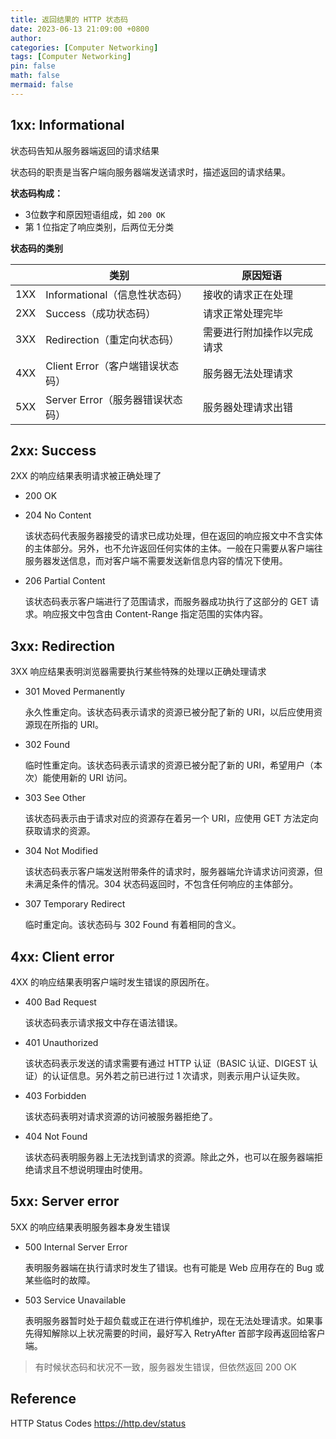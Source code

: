 ```yaml
---
title: 返回结果的 HTTP 状态码
date: 2023-06-13 21:09:00 +0800
author: 
categories: [Computer Networking]
tags: [Computer Networking]
pin: false
math: false
mermaid: false
---
```


## 1xx: Informational

状态码告知从服务器端返回的请求结果

状态码的职责是当客户端向服务器端发送请求时，描述返回的请求结果。

**状态码构成：**

- 3位数字和原因短语组成，如 `200 OK`
- 第 1 位指定了响应类别，后两位无分类

**状态码的类别**

|      | 类别                             | 原因短语                   |
| ---- | -------------------------------- | -------------------------- |
| 1XX  | Informational（信息性状态码）    | 接收的请求正在处理         |
| 2XX  | Success（成功状态码）            | 请求正常处理完毕           |
| 3XX  | Redirection（重定向状态码）      | 需要进行附加操作以完成请求 |
| 4XX  | Client Error（客户端错误状态码） | 服务器无法处理请求         |
| 5XX  | Server Error（服务器错误状态码） | 服务器处理请求出错         |

## 2xx: Success

2XX 的响应结果表明请求被正确处理了

- 200 OK

- 204 No Content

  该状态码代表服务器接受的请求已成功处理，但在返回的响应报文中不含实体的主体部分。另外，也不允许返回任何实体的主体。一般在只需要从客户端往服务器发送信息，而对客户端不需要发送新信息内容的情况下使用。

- 206 Partial Content

  该状态码表示客户端进行了范围请求，而服务器成功执行了这部分的 GET 请求。响应报文中包含由 Content-Range 指定范围的实体内容。

## 3xx: Redirection

3XX 响应结果表明浏览器需要执行某些特殊的处理以正确处理请求

- 301 Moved Permanently

  永久性重定向。该状态码表示请求的资源已被分配了新的 URI，以后应使用资源现在所指的 URI。

- 302 Found

  临时性重定向。该状态码表示请求的资源已被分配了新的 URI，希望用户（本次）能使用新的 URI 访问。

- 303 See Other

  该状态码表示由于请求对应的资源存在着另一个 URI，应使用 GET 方法定向获取请求的资源。

- 304 Not Modified

  该状态码表示客户端发送附带条件的请求时，服务器端允许请求访问资源，但未满足条件的情况。304 状态码返回时，不包含任何响应的主体部分。

- 307 Temporary Redirect

  临时重定向。该状态码与 302 Found 有着相同的含义。

## 4xx: Client error

4XX 的响应结果表明客户端时发生错误的原因所在。

- 400 Bad Request

  该状态码表示请求报文中存在语法错误。

- 401 Unauthorized

  该状态码表示发送的请求需要有通过 HTTP 认证（BASIC 认证、DIGEST 认证）的认证信息。另外若之前已进行过 1 次请求，则表示用户认证失败。

- 403 Forbidden

  该状态码表明对请求资源的访问被服务器拒绝了。

- 404 Not Found

  该状态码表明服务器上无法找到请求的资源。除此之外，也可以在服务器端拒绝请求且不想说明理由时使用。

## 5xx: Server error

5XX 的响应结果表明服务器本身发生错误

- 500 Internal Server Error

  表明服务器端在执行请求时发生了错误。也有可能是 Web 应用存在的 Bug 或某些临时的故障。

- 503 Service Unavailable

  表明服务器暂时处于超负载或正在进行停机维护，现在无法处理请求。如果事先得知解除以上状况需要的时间，最好写入 RetryAfter 首部字段再返回给客户端。

> 有时候状态码和状况不一致，服务器发生错误，但依然返回 200 OK

## Reference

HTTP Status Codes <https://http.dev/status>